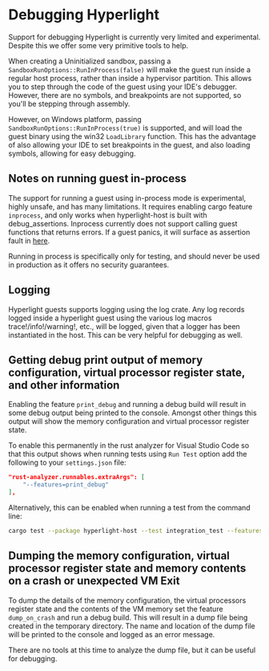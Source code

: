 # Debugging Hyperlight

Support for debugging Hyperlight is currently very limited and experimental. Despite this we offer some very primitive tools to help.

When creating a Uninitialized sandbox, passing a `SandboxRunOptions::RunInProcess(false)` will make the guest run inside a regular host process, rather than inside a hypervisor partition. This allows you to step through the code of the guest using your IDE's debugger. However, there are no symbols, and breakpoints are not supported, so you'll be stepping through assembly.

However, on Windows platform, passing `SandboxRunOptions::RunInProcess(true)` is supported, and will load the guest binary using the win32 `LoadLibrary` function. This has the advantage of also allowing your IDE to set breakpoints in the guest, and also loading symbols, allowing for easy debugging.

## Notes on running guest in-process

The support for running a guest using in-process mode is experimental, highly unsafe, and has many limitations. It requires
enabling cargo feature `inprocess`, and only works when hyperlight-host is built with debug_assertions. Inprocess currently does not support calling guest functions that returns errors. If a guest panics, it will surface as assertion fault in [here](https://github.com/deislabs/hyperlight/blob/85100563c185796b68bc3372ec7becaf64223152/src/hyperlight_host/src/sandbox/leaked_outb.rs#L26). 

Running in process is specifically only for testing, and should never be used in production as it offers no security guarantees.

## Logging

Hyperlight guests supports logging using the log crate. Any log records logged inside a hyperlight guest using the various
log macros trace!/info!/warning!, etc., will be logged, given that a logger has been instantiated in the host. This can be 
very helpful for debugging as well.

## Getting debug print output of memory configuration, virtual processor register state, and other information

Enabling the feature `print_debug` and running a debug build will result in some debug output being printed to the console. Amongst other things this output will show the memory configuration and virtual processor register state.

To enable this permanently in the rust analyzer for Visual Studio Code so that this output shows when running tests using `Run Test` option add the following to your `settings.json` file:

```json
"rust-analyzer.runnables.extraArgs": [
    "--features=print_debug"
],
```

Alternatively, this can be enabled when running a test from the command line:

```sh
cargo test --package hyperlight-host --test integration_test --features print_debug -- static_stack_allocate --exact --show-output
```

## Dumping the memory configuration, virtual processor register state and memory contents on a crash or unexpected VM Exit

To dump the details of the memory configuration, the virtual processors register state and the contents of the VM memory set the feature `dump_on_crash` and run a debug build. This will result in a dump file being created in the temporary directory. The name and location of the dump file will be printed to the console and logged as an error message.

There are no tools at this time to analyze the dump file, but it can be useful for debugging.